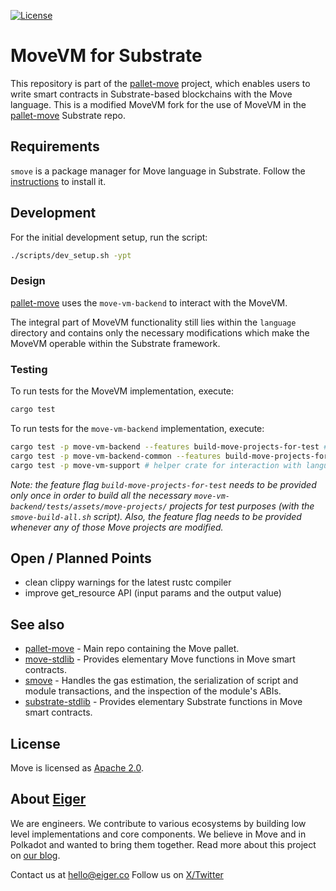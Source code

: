[![License](https://img.shields.io/badge/license-Apache-green.svg)](LICENSE)

# MoveVM for Substrate

This repository is part of the [pallet-move](https://github.com/eigerco/pallet-move) project, which enables users to write smart contracts in Substrate-based blockchains with the Move language.
This is a modified MoveVM fork for the use of MoveVM in the [pallet-move] Substrate repo.

## Requirements

`smove` is a package manager for Move language in Substrate. Follow the [instructions](https://github.com/eigerco/smove) to install it.

## Development

For the initial development setup, run the script:
```sh
./scripts/dev_setup.sh -ypt
```

### Design

[pallet-move] uses the `move-vm-backend` to interact with the MoveVM.

The integral part of MoveVM functionality still lies within the `language` directory and contains only the necessary modifications which make the MoveVM operable within the Substrate framework.

### Testing

To run tests for the MoveVM implementation, execute:
```sh
cargo test
```

To run tests for the `move-vm-backend` implementation, execute:
```sh
cargo test -p move-vm-backend --features build-move-projects-for-test # the `backend` main crate
cargo test -p move-vm-backend-common --features build-move-projects-for-test # helper crate for interaction with smove and pallet-move
cargo test -p move-vm-support # helper crate for interaction with language directory
```
_Note: the feature flag `build-move-projects-for-test` needs to be provided only once in order to build all the necessary `move-vm-backend/tests/assets/move-projects/` projects for test purposes (with the `smove-build-all.sh` script). Also, the feature flag needs to be provided whenever any of those Move projects are modified._

## Open / Planned Points
- clean clippy warnings for the latest rustc compiler
- improve get_resource API (input params and the output value)

## See also

- [pallet-move](https://github.com/eigerco/pallet-move) - Main repo containing the Move pallet.
- [move-stdlib](https://github.com/eigerco/move-stdlib) - Provides elementary Move functions in Move smart contracts. 
- [smove](https://github.com/eigerco/smove) - Handles the gas estimation, the serialization of script and module transactions, and the inspection of the module's ABIs.
- [substrate-stdlib](https://github.com/eigerco/substrate-stdlib) - Provides elementary Substrate functions in Move smart contracts.

## License

Move is licensed as [Apache 2.0](https://github.com/move-language/move/blob/main/LICENSE).

[pallet-move]: https://github.com/eigerco/pallet-move

## About [Eiger](https://www.eiger.co)

We are engineers. We contribute to various ecosystems by building low level implementations and core components. We believe in Move and in Polkadot and wanted to bring them together. Read more about this project on [our blog](https://www.eiger.co/blog/eiger-brings-move-to-polkadot).

Contact us at hello@eiger.co
Follow us on [X/Twitter](https://x.com/eiger_co)
